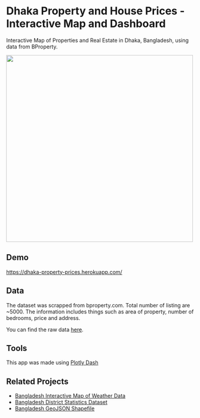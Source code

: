 # Dhaka Property and House Prices - Interactive Map and Dashboard
Interactive Map of Properties and Real Estate in Dhaka, Bangladesh, using data from BProperty.

<img src="https://github.com/yasserius/dhaka-property-prices-map/blob/main/screenshot.PNG" height=500>

## Demo

https://dhaka-property-prices.herokuapp.com/



## Data

The dataset was scrapped from bproperty.com. Total number of listing are ~5000. The information includes things such as area of property, number of bedrooms, price and address.

You can find the raw data [here](https://github.com/yasserius/dhaka-property-prices-map/blob/main/bproperty_data.csv).



## Tools
This app was made using [Plotly Dash](https://plotly.com/dash/)



## Related Projects

- [Bangladesh Interactive Map of Weather Data](https://github.com/yasserius/bd-interactive-weather-map)
- [Bangladesh District Statistics Dataset](https://github.com/yasserius/bd_district_statistics_dataset)
- [Bangladesh GeoJSON Shapefile](https://github.com/yasserius/bangladesh_geojson_shapefile)

